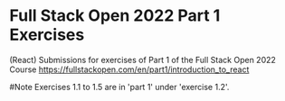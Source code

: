 # Full Stack Open 2022 Part 1 Exercises
(React) Submissions for exercises of Part 1 of the Full Stack Open 2022 Course
https://fullstackopen.com/en/part1/introduction_to_react

#Note 
Exercises 1.1 to 1.5 are in 'part 1' under 'exercise 1.2'. 
